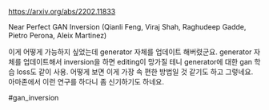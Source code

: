 https://arxiv.org/abs/2202.11833

Near Perfect GAN Inversion (Qianli Feng, Viraj Shah, Raghudeep Gadde, Pietro Perona, Aleix Martinez)

이게 어떻게 가능하지 싶었는데 generator 자체를 업데이트 해버렸군요. generator 자체를 업데이트해서 inversion을 하면 editing이 망가질 테니 generator에 대한 gan 학습 loss도 같이 사용. 어떻게 보면 이게 가장 속 편한 방법일 것 같기도 하고 그렇네요. 아마존에서 이런 연구를 하다니 좀 신기하기도 하네요.

#gan_inversion 